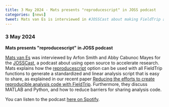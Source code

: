 ```yaml
---
title: 3 May 2024 - Mats presents "reproducescript" in JOSS podcast
categories: [news]
tweet: Mats van Es is interviewed in #JOSSCast about making FieldTrip analyses more reproducible https://doi.org/10.21105/joss.05566 https://podcasters.spotify.com/pod/show/josscast/episodes/Reproducibility-in-Neuroscience--Mats-van-Es-on-FieldTrip-reproducescript-e2isb03
---
```


### 3 May 2024

**Mats presents "reproducescript" in JOSS podcast**

[Mats van Es](https://www.psych.ox.ac.uk/team/mats-van-es) was interviewed by Arfon Smith and Abby Cabunoc Mayes for the [JOSSCast](https://blog.joss.theoj.org/2024/01/introducing-josscast), a podcast about using open source to accelerate research. Mats explains how the [reproducescript](/example/reproducescript/) option can be used with all FieldTrip functions to generate a standardized and linear analysis script that is easy to share, as explained in our recent paper [Reducing the efforts to create reproducible analysis code with FieldTrip](http://dx.doi.org/10.21105/joss.05566). Furthermore, they discuss MATLAB and Python, and how to reduce barriers for sharing analysis code.

You can listen to the podcast [here on Spotify](https://podcasters.spotify.com/pod/show/josscast/episodes/Reproducibility-in-Neuroscience--Mats-van-Es-on-FieldTrip-reproducescript-e2isb03).
